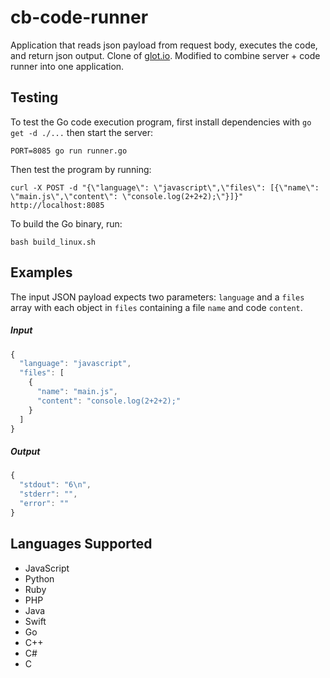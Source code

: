 cb-code-runner
================
Application that reads json payload from request body, executes the code, and return json output. Clone of [glot.io](https://github.com/prasmussen/glot). Modified to combine server + code runner into one application.

## Testing
To test the Go code execution program, first install dependencies with `go get -d ./...` then start the server:

```
PORT=8085 go run runner.go
```

Then test the program by running:

```
curl -X POST -d "{\"language\": \"javascript\",\"files\": [{\"name\": \"main.js\",\"content\": \"console.log(2+2+2);\"}]}" http://localhost:8085
```

To build the Go binary, run:

```
bash build_linux.sh
```

## Examples
The input JSON payload expects two parameters: `language` and a `files` array with each object in `files` containing a file `name` and code `content`.

##### Input
```javascript
{
  "language": "javascript",
  "files": [
    {
      "name": "main.js",
      "content": "console.log(2+2+2);"
    }
  ]
}
```

##### Output
```javascript
{
  "stdout": "6\n",
  "stderr": "",
  "error": ""
}
```

## Languages Supported
* JavaScript
* Python
* Ruby
* PHP
* Java
* Swift
* Go
* C++
* C#
* C